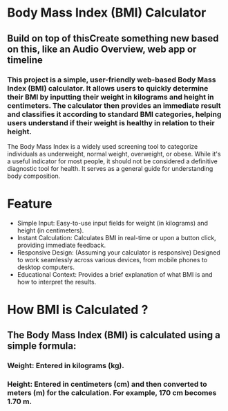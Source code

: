 # Body Mass Index (BMI) Calculator
## Build on top of thisCreate something new based on this, like an Audio Overview, web app or timeline   
### This project is a simple, user-friendly web-based Body Mass Index (BMI) calculator. It allows users to quickly determine their BMI by inputting their weight in kilograms and height in centimeters. The calculator then provides an immediate result and classifies it according to standard BMI categories, helping users understand if their weight is healthy in relation to their height.
The Body Mass Index is a widely used screening tool to categorize individuals as underweight, normal weight, overweight, or obese. While it's a useful indicator for most people, it should not be considered a definitive diagnostic tool for health. It serves as a general guide for understanding body composition.
# Feature 
- Simple Input: Easy-to-use input fields for weight (in kilograms) and height (in centimeters).
- Instant Calculation: Calculates BMI in real-time or upon a button click, providing immediate feedback.
- Responsive Design: (Assuming your calculator is responsive) Designed to work seamlessly across various devices, from mobile phones to desktop computers.
- Educational Context: Provides a brief explanation of what BMI is and how to interpret the results.
# How BMI is Calculated ?
## The Body Mass Index (BMI) is calculated using a simple formula:
### Weight: Entered in kilograms (kg).
### Height: Entered in centimeters (cm) and then converted to meters (m) for the calculation. For example, 170 cm becomes 1.70 m.
